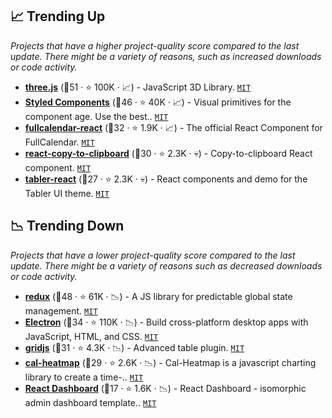 ## 📈 Trending Up

_Projects that have a higher project-quality score compared to the last update. There might be a variety of reasons, such as increased downloads or code activity._

- <b><a href="https://github.com/mrdoob/three.js">three.js</a></b> (🥇51 ·  ⭐ 100K · 📈) - JavaScript 3D Library. <code><a href="http://bit.ly/34MBwT8">MIT</a></code>
- <b><a href="https://github.com/styled-components/styled-components">Styled Components</a></b> (🥇46 ·  ⭐ 40K · 📈) - Visual primitives for the component age. Use the best.. <code><a href="http://bit.ly/34MBwT8">MIT</a></code>
- <b><a href="https://github.com/fullcalendar/fullcalendar-react">fullcalendar-react</a></b> (🥉32 ·  ⭐ 1.9K · 📈) - The official React Component for FullCalendar. <code><a href="http://bit.ly/34MBwT8">MIT</a></code>
- <b><a href="https://github.com/nkbt/react-copy-to-clipboard">react-copy-to-clipboard</a></b> (🥉30 ·  ⭐ 2.3K · 💀) - Copy-to-clipboard React component. <code><a href="http://bit.ly/34MBwT8">MIT</a></code>
- <b><a href="https://github.com/tabler/tabler-react">tabler-react</a></b> (🥉27 ·  ⭐ 2.3K · 💀) - React components and demo for the Tabler UI theme. <code><a href="http://bit.ly/34MBwT8">MIT</a></code>

## 📉 Trending Down

_Projects that have a lower project-quality score compared to the last update. There might be a variety of reasons such as decreased downloads or code activity._

- <b><a href="https://github.com/reduxjs/redux">redux</a></b> (🥇48 ·  ⭐ 61K · 📉) - A JS library for predictable global state management. <code><a href="http://bit.ly/34MBwT8">MIT</a></code>
- <b><a href="https://github.com/electron/electron">Electron</a></b> (🥉34 ·  ⭐ 110K · 📉) - Build cross-platform desktop apps with JavaScript, HTML, and CSS. <code><a href="http://bit.ly/34MBwT8">MIT</a></code>
- <b><a href="https://github.com/grid-js/gridjs">gridjs</a></b> (🥈31 ·  ⭐ 4.3K · 📉) - Advanced table plugin. <code><a href="http://bit.ly/34MBwT8">MIT</a></code>
- <b><a href="https://github.com/wa0x6e/cal-heatmap">cal-heatmap</a></b> (🥉29 ·  ⭐ 2.6K · 📉) - Cal-Heatmap is a javascript charting library to create a time-.. <code><a href="http://bit.ly/34MBwT8">MIT</a></code>
- <b><a href="https://github.com/flatlogic/react-dashboard">React Dashboard</a></b> (🥈17 ·  ⭐ 1.6K · 📉) - React Dashboard - isomorphic admin dashboard template.. <code><a href="http://bit.ly/34MBwT8">MIT</a></code> <code><img src="https://getbootstrap.com/docs/5.0/assets/img/favicons/favicon-32x32.png" style="display:inline;" width="13" height="13"></code>

